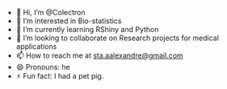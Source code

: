 - 👋 Hi, I’m @Colectron
- 👀 I’m interested in Bio-statistics
- 🌱 I’m currently learning RShiny and Python
- 💞️ I’m looking to collaborate on Research projects for medical applications
- 📫 How to reach me at sta.aalexandre@gmail.com
- 😄 Pronouns: he
- ⚡ Fun fact: I had a pet pig.

<!---
Colectron/Colectron is a ✨ special ✨ repository because its `README.md` (this file) appears on your GitHub profile.
You can click the Preview link to take a look at your changes.
--->
